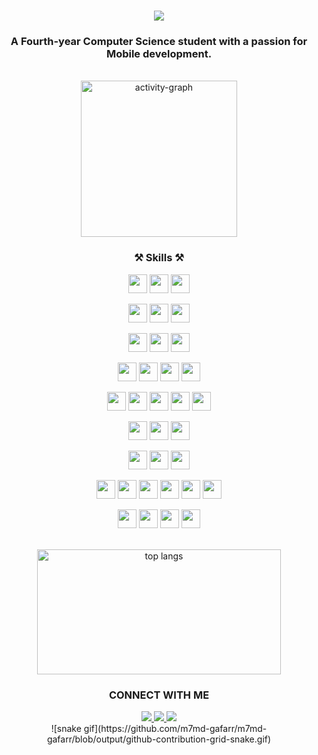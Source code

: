 
<h1 align="center">
<img src="https://readme-typing-svg.herokuapp.com/?font=Righteous&size=35&center=true&vCenter=true&width=500&height=70&duration=4000&lines=Hi+There!+👋;+I'm+Muhamad+Sobhy+Gafar!;&color=4B4B4B" />
</h1>




<h3 align="center">A Fourth-year Computer Science student with a passion for Mobile development.</h3>
<br/>
<div align="center">
<img src="https://github-readme-activity-graph.vercel.app/graph?username=m7md-gafarr&area=true&hide_border=true&theme=github" height="250" alt="activity-graph" />
</div>

<h3 align="center">⚒️ Skills ⚒️</h3>
<div align="center">

<img src="https://img.shields.io/badge/C++-00599C?style=for-the-badge&logo=c%2B%2B&logoColor=white" height="30"> <img src="https://img.shields.io/badge/C%23-239120?style=for-the-badge&logo=c-sharp&logoColor=white" height="30"> <img src="https://img.shields.io/badge/Dart-0175C2?style=for-the-badge&logo=dart&logoColor=white" height="30">

<img src="https://img.shields.io/badge/Flutter-02569B?style=for-the-badge&logo=flutter&logoColor=white" height="30"> <img src="https://img.shields.io/badge/Responsive_UI-00C4B4?style=for-the-badge&logo=flutter&logoColor=white" height="30"> <img src="https://img.shields.io/badge/Animation-00C4B4?style=for-the-badge&logo=flutter&logoColor=white" height="30">

<img src="https://img.shields.io/badge/Bloc-3F51B5?style=for-the-badge&logo=flutter&logoColor=white" height="30"> <img src="https://img.shields.io/badge/Cubit-3F51B5?style=for-the-badge&logo=flutter&logoColor=white" height="30"> <img src="https://img.shields.io/badge/Provider-3F51B5?style=for-the-badge&logo=flutter&logoColor=white" height="30">

<img src="https://img.shields.io/badge/RESTful_APIs-4CAF50?style=for-the-badge&logo=api&logoColor=white" height="30"> <img src="https://img.shields.io/badge/Dio-FF6C37?style=for-the-badge&logo=flutter&logoColor=white" height="30"> <img src="https://img.shields.io/badge/Http-FF6C37?style=for-the-badge&logo=flutter&logoColor=white" height="30"> <img src="https://img.shields.io/badge/Postman-FF6C37?style=for-the-badge&logo=postman&logoColor=white" height="30">

<img src="https://img.shields.io/badge/SQL-4479A1?style=for-the-badge&logo=sql&logoColor=white" height="30"> <img src="https://img.shields.io/badge/Firebase-FFCA28?style=for-the-badge&logo=firebase&logoColor=black" height="30"> <img src="https://img.shields.io/badge/SQFLite-0288D1?style=for-the-badge&logo=sqlite&logoColor=white" height="30"> <img src="https://img.shields.io/badge/Hive-0288D1?style=for-the-badge&logo=flutter&logoColor=white" height="30"> <img src="https://img.shields.io/badge/Shared_Preferences-0288D1?style=for-the-badge&logo=flutter&logoColor=white" height="30">

<img src="https://img.shields.io/badge/Stripe-008CDD?style=for-the-badge&logo=stripe&logoColor=white" height="30"> <img src="https://img.shields.io/badge/PayPal-00457C?style=for-the-badge&logo=paypal&logoColor=white" height="30"> <img src="https://img.shields.io/badge/Paymob-00C4B4?style=for-the-badge&logo=paymob&logoColor=white" height="30">
 
<img src="https://img.shields.io/badge/UI_Design-FF4081?style=for-the-badge&logo=figma&logoColor=white" height="30"> <img src="https://img.shields.io/badge/UX_Design-FF4081?style=for-the-badge&logo=figma&logoColor=white" height="30"> <img src="https://img.shields.io/badge/Figma-F24E1E?style=for-the-badge&logo=figma&logoColor=white" height="30"> 


<img src="https://img.shields.io/badge/Data_Structures-00599C?style=for-the-badge&logo=code&logoColor=white" height="30"> <img src="https://img.shields.io/badge/Problem_Solving-00599C?style=for-the-badge&logo=code&logoColor=white" height="30"> <img src="https://img.shields.io/badge/Clean_Code-4CAF50?style=for-the-badge&logo=code&logoColor=white" height="30"> <img src="https://img.shields.io/badge/OOP-4CAF50?style=for-the-badge&logo=code&logoColor=white" height="30"> <img src="https://img.shields.io/badge/MVVM-4CAF50?style=for-the-badge&logo=code&logoColor=white" height="30"> <img src="https://img.shields.io/badge/Google_Maps-4285F4?style=for-the-badge&logo=google-maps&logoColor=white" height="30">

<img src="https://img.shields.io/badge/Git-F05032?style=for-the-badge&logo=git&logoColor=white" height="30"> <img src="https://img.shields.io/badge/GitHub-181717?style=for-the-badge&logo=github&logoColor=white" height="30"> <img src="https://img.shields.io/badge/Android_Studio-3DDC84?style=for-the-badge&logo=android-studio&logoColor=white" height="30"> <img src="https://img.shields.io/badge/VS_Code-007ACC?style=for-the-badge&logo=visual-studio-code&logoColor=white" height="30">
</div>




<br/>
<div align="center">
 <img width="390" height="200" src="https://github-readme-stats-salesp07.vercel.app/api/top-langs/?username=m7md-gafarr&hide=HTML&langs_count=8&layout=compact&theme=react&border_radius=10&size_weight=0.5&count_weight=0.5&exclude_repo=github-readme-stats" alt="top langs" />
</div>

</div>

<h3 align="center"> CONNECT WITH ME </h3>
<div align="center">

  <a href="mailto:m7md.gafarr@gmail.com">
   <img src="https://skillicons.dev/icons?i=gmail" />
  </a>

  <a href="https://www.linkedin.com/in/mohamed-sobhy-gafar-291162341/" >
   <img src="https://skillicons.dev/icons?i=linkedin" /> 
  </a>

  <a href="https://discord.com/users/m7md_gafar" >
   <img src="https://skillicons.dev/icons?i=discord" /> 
  </a>
</div>




<div align="center">
![snake gif](https://github.com/m7md-gafarr/m7md-gafarr/blob/output/github-contribution-grid-snake.gif)
</div>

